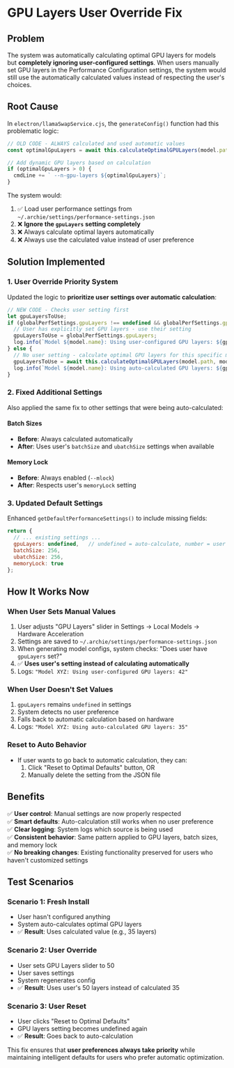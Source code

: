 # GPU Layers User Override Fix

## Problem
The system was automatically calculating optimal GPU layers for models but **completely ignoring user-configured settings**. When users manually set GPU layers in the Performance Configuration settings, the system would still use the automatically calculated values instead of respecting the user's choices.

## Root Cause
In `electron/llamaSwapService.cjs`, the `generateConfig()` function had this problematic logic:

```javascript
// OLD CODE - ALWAYS calculated and used automatic values
const optimalGpuLayers = await this.calculateOptimalGPULayers(model.path, model.size);

// Add dynamic GPU layers based on calculation
if (optimalGpuLayers > 0) {
  cmdLine += ` --n-gpu-layers ${optimalGpuLayers}`;
}
```

The system would:
1. ✅ Load user performance settings from `~/.archie/settings/performance-settings.json`
2. ❌ **Ignore the `gpuLayers` setting completely**
3. ❌ Always calculate optimal layers automatically
4. ❌ Always use the calculated value instead of user preference

## Solution Implemented

### 1. User Override Priority System
Updated the logic to **prioritize user settings over automatic calculation**:

```javascript
// NEW CODE - Checks user setting first
let gpuLayersToUse;
if (globalPerfSettings.gpuLayers !== undefined && globalPerfSettings.gpuLayers !== null) {
  // User has explicitly set GPU layers - use their setting
  gpuLayersToUse = globalPerfSettings.gpuLayers;
  log.info(`Model ${model.name}: Using user-configured GPU layers: ${gpuLayersToUse}`);
} else {
  // No user setting - calculate optimal GPU layers for this specific model
  gpuLayersToUse = await this.calculateOptimalGPULayers(model.path, model.size);
  log.info(`Model ${model.name}: Using auto-calculated GPU layers: ${gpuLayersToUse}`);
}
```

### 2. Fixed Additional Settings
Also applied the same fix to other settings that were being auto-calculated:

#### Batch Sizes
- **Before**: Always calculated automatically
- **After**: Uses user's `batchSize` and `ubatchSize` settings when available

#### Memory Lock
- **Before**: Always enabled (`--mlock`)
- **After**: Respects user's `memoryLock` setting

### 3. Updated Default Settings
Enhanced `getDefaultPerformanceSettings()` to include missing fields:

```javascript
return {
  // ... existing settings ...
  gpuLayers: undefined,   // undefined = auto-calculate, number = user override
  batchSize: 256,
  ubatchSize: 256,
  memoryLock: true
};
```

## How It Works Now

### When User Sets Manual Values
1. User adjusts "GPU Layers" slider in Settings → Local Models → Hardware Acceleration
2. Settings are saved to `~/.archie/settings/performance-settings.json`
3. When generating model configs, system checks: "Does user have `gpuLayers` set?"
4. ✅ **Uses user's setting instead of calculating automatically**
5. Logs: `"Model XYZ: Using user-configured GPU layers: 42"`

### When User Doesn't Set Values
1. `gpuLayers` remains `undefined` in settings
2. System detects no user preference
3. Falls back to automatic calculation based on hardware
4. Logs: `"Model XYZ: Using auto-calculated GPU layers: 35"`

### Reset to Auto Behavior
- If user wants to go back to automatic calculation, they can:
  1. Click "Reset to Optimal Defaults" button, OR
  2. Manually delete the setting from the JSON file

## Benefits

✅ **User control**: Manual settings are now properly respected  
✅ **Smart defaults**: Auto-calculation still works when no user preference  
✅ **Clear logging**: System logs which source is being used  
✅ **Consistent behavior**: Same pattern applied to GPU layers, batch sizes, and memory lock  
✅ **No breaking changes**: Existing functionality preserved for users who haven't customized settings

## Test Scenarios

### Scenario 1: Fresh Install
- User hasn't configured anything
- System auto-calculates optimal GPU layers
- ✅ **Result**: Uses calculated value (e.g., 35 layers)

### Scenario 2: User Override
- User sets GPU Layers slider to 50
- User saves settings
- System regenerates config
- ✅ **Result**: Uses user's 50 layers instead of calculated 35

### Scenario 3: User Reset
- User clicks "Reset to Optimal Defaults"
- GPU layers setting becomes undefined again
- ✅ **Result**: Goes back to auto-calculation

This fix ensures that **user preferences always take priority** while maintaining intelligent defaults for users who prefer automatic optimization. 